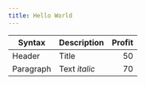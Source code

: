 ```yaml
---
title: Hello World
---
```


| Syntax      | Description   | Profit |
| ----------- | ------------- | ------:|
| Header      | Title         | 50     |
| Paragraph   | Text *italic*   | 70     |
